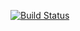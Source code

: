 [![Build Status](https://travis-ci.org/advanced-rest-client/arc-license-dialog.svg?branch=stage)](https://travis-ci.org/advanced-rest-client/arc-license-dialog)  

